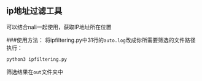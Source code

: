## ip地址过滤工具

可以结合nali一起使用，获取IP地址所在位置

###使用方法：
将ipfiltering.py中31行的`auto.log`改成你所需要筛选的文件路径
执行：
```python
python3 ipfiltering.py
```

筛选结果在`out`文件夹中
